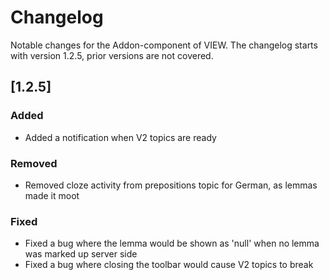 # Changelog

Notable changes for the Addon-component of VIEW.
The changelog starts with version 1.2.5, prior versions are not covered.

## [1.2.5]

### Added
- Added a notification when V2 topics are ready

### Removed
- Removed cloze activity from prepositions topic for German, as lemmas made it moot

### Fixed
- Fixed a bug where the lemma would be shown as 'null' when no lemma was marked
  up server side
- Fixed a bug where closing the toolbar would cause V2 topics to break

